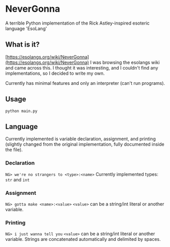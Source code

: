 
# NeverGonna
 A terrible Python implementation of the Rick Astley-inspired esoteric language 'EsoLang'
## What is it?
[https://esolangs.org/wiki/NeverGonna](https://esolangs.org/wiki/NeverGonna)
I was browsing the esolangs wiki and came across this. I thought it was interesting, and I couldn't find any implementations, so I decided to write my own.

Currently has minimal features and only an interpreter (can't run programs).
## Usage

    python main.py
## Language
Currently implemented is variable declaration, assignment, and printing (slightly changed from the original implementation, fully documented inside the file).

### Declaration
`NG> we're no strangers to <type>:<name>`
Currently implemented types: `str` and `int`
### Assignment
`NG> gotta make <name>:<value>`
`<value>` can be a string/int literal or another variable.
### Printing
`NG> i just wanna tell you`<value>
`<value>` can be a string/int literal or another variable. Strings are concatenated automatically and delimited by spaces.
